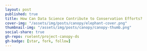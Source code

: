 ```yaml
---
layout: post
published: true
title: How Can Data Science Contribute to Conservation Efforts?
cover-img: "/assets/img/posts/canopy/elephant-cover.png"
thumbnail-img: "/assets/img/posts/canopy/canopy-thumb.png"
social-share: true
gh-repo: rselent/project-canopy-ds
gh-badge: [star, fork, follow]
---
```



